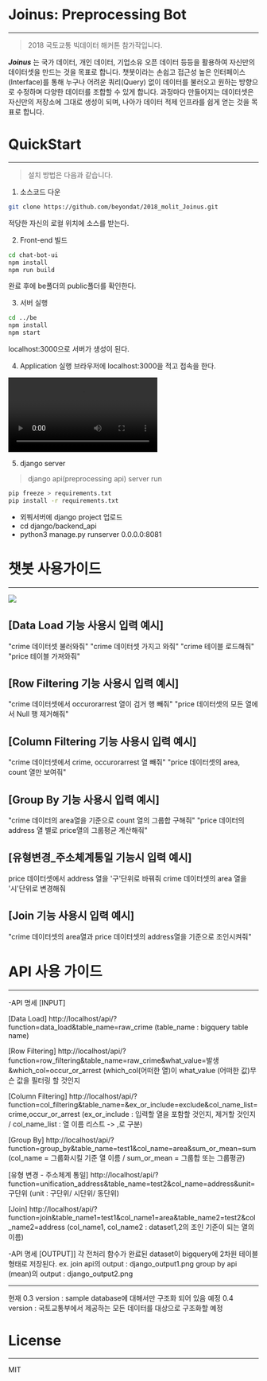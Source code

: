 # Joinus: Preprocessing Bot
---
> 2018 국토교통 빅데이터 해커톤 참가작입니다.

***Joinus*** 는 국가 데이터, 개인 데이터, 기업소유 오픈 데이터 등등을 활용하여 자신만의 데이터셋을 만드는 것을 목표로 합니다.
챗봇이라는 손쉽고 접근성 높은 인터페이스(Interface)를 통해 누구나 어려운 쿼리(Query) 없이 데이터를 불러오고 원하는 방향으로 수정하며 다양한 데이터를 조합할 수 있게 합니다.
과정마다 만들어지는 데이터셋은 자신만의 저장소에 그대로 생성이 되며, 나아가 데이터 적제 인프라를 쉽게 얻는 것을 목표로 합니다.


# QuickStart
-----
> 설치 방법은 다음과 같습니다.

1. 소스코드 다운

```bash
git clone https://github.com/beyondat/2018_molit_Joinus.git
```
적당한 자신의 로컬 위치에 소스를 받는다.

2. Front-end 빌드
```bash
cd chat-bot-ui
npm install
npm run build
```
완료 후에 be폴더의 public폴더를 확인한다.

3. 서버 실행
```bash
cd ../be
npm install
npm start
```
localhost:3000으로 서버가 생성이 된다.



4. Application 실행
브라우저에 localhost:3000을 적고 접속을 한다.

![](https://storage.googleapis.com/beyondat_posting/2018_Hackathon/Joinus_Demo_Quick.mp4)


5. django server
> django api(preprocessing api) server run

```bash
pip freeze > requirements.txt
pip install -r requirements.txt
```

- 외붜서버에 django project 업로드
- cd django/backend_api
- python3 manage.py runserver 0.0.0.0:8081


 # 챗봇 사용가이드
---

![](https://storage.googleapis.com/beyondat_posting/2018_Hackathon/chatbot_output.png)


 ## [Data Load 기능 사용시 입력 예시]
 "crime 데이터셋 불러와줘"
 "crime 데이터셋 가지고 와줘"
 "crime 테이블 로드해줘"
 "price 테이블 가져와줘"

 ## [Row Filtering 기능 사용시 입력 예시]
 "crime 데이터셋에서 occurorarrest 열이 검거 행 빼줘"
 "price 데이터셋의 모든 열에서 Null 행 제거해줘"


 ## [Column Filtering 기능 사용시 입력 예시]
 "crime 데이터셋에서 crime, occurorarrest 열 빼줘"
 "price 데이터셋의 area, count 열만 보여줘"


 ## [Group By 기능 사용시 입력 예시]
 "crime 데이터의 area열을 기준으로 count 열의 그룹합 구해줘"
 "price 데이터의 address 열 별로 price열의 그룹평균 계산해줘"


 ## [유형변경_주소체계통일 기능시 입력 예시]
 price 데이터셋에서 address 열을 '구'단위로 바꿔줘
 crime 데이터셋의 area 열을 '시'단위로 변경해줘


 ## [Join 기능 사용시 입력 예시]
 "crime 데이터셋의 area열과 price 데이터셋의 address열을 기준으로 조인시켜줘"




 # API 사용 가이드
 ---

 -API 명세 [INPUT]

 [Data Load]
  http://localhost/api/?function=data_load&table_name=raw_crime
  (table_name : bigquery table name)

 [Row Filtering]
 http://localhost/api/?function=row_filtering&table_name=raw_crime&what_value=발생&which_col=occur_or_arrest
          (which_col(어떠한 열)이
           what_value (어떠한 값)무슨 값을 필터링 할 것인지

 [Column Filtering]
 http://localhost/api/?function=col_filtering&table_name=&ex_or_include=exclude&col_name_list=crime,occur_or_arrest
   (ex_or_include : 입력할 열을 포함할 것인지, 제거할 것인지 /
    col_name_list : 열 이름 리스트 -> ,로 구분)

 [Group By]
 http://localhost/api/?function=group_by&table_name=test1&col_name=area&sum_or_mean=sum
  (col_name = 그룹화시킬 기준 열 이름 / sum_or_mean = 그룹합 또는 그룹평균)

 [유형 변경 - 주소체계 통일]
 http://localhost/api/?function=unification_address&table_name=test2&col_name=address&unit=구단위
 (unit : 구단위/ 시단위/ 동단위)

 [Join]
 http://localhost/api/?function=join&table_name1=test1&col_name1=area&table_name2=test2&col_name2=address
 (col_name1, col_name2 : dataset1,2의 조인 기준이 되는 열의 이름)



 -API 명세 [OUTPUT]]
  각 전처리 함수가 완료된 dataset이 bigquery에 2차원 테이블 형태로 저장된다.
 ex. join api의 output : django_output1.png
       group by api (mean)의 output : django_output2.png


 ---------------------------------------------------------------------
 현재 0.3 version : sample database에 대해서만 구조화 되어 있음
 예정 0.4 version : 국토교통부에서 제공하는 모든 데이터를 대상으로 구조화할 예정


# License
---
MIT

